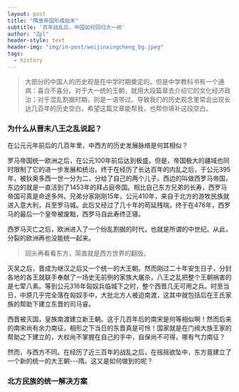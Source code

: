 ```yaml
---
layout: post
title: "隋唐帝国形成始末"
subtitle: '百年战乱后，中国如何回归大一统'
author: "Zpl"
header-style: text
header-img: "img/in-post/weijinxingcheng_bg.jpeg"
tags:
  - history
---
```


>大部分的中国人的历史观是在中学时期奠定的。但是中学教科书有一个通病：喜合不喜分。对于大一统的王朝，就用大段篇章去介绍它的文化经济政治；对于混乱割据时期，则是一语带过。导致我们的历史观念里常会出现长达几百年的历史空白。希望这篇文章能帮我，也帮你填补这段空白。

### 为什么从晋末八王之乱说起？


在公元元年前后的几百年里，中西方的历史发展脉络是何其相似？

罗马帝国统一欧洲之后，在公元100年前后达到极盛。但是，帝国极大的疆域也同时限制了它的进一步发展和统治。终于在经历了长达百年的内乱之后，于公元395年，被狄奥多西一世一分为二，分给了自己的两个儿子。西边的叫做西罗马帝国，东边的就是一直活到了1453年的拜占庭帝国。相比自己东方兄弟的长寿，西罗马帝国可真是命途多舛。兄弟分家刚刚15年，公元410年，来自于北方的游牧民族就进入意大利，兵至罗马城。此后又经过了几十年的苟延残喘，终于在476年，西罗马的最后一个皇帝被废黜，西罗马自此寿终正寝。


西罗马灭亡之后，欧洲进入了一个纷乱割据的时代，也就是所谓的中世纪。从此，分裂的欧洲再也没能统一起来。


>回头再看看东方，简直就是西方世界的翻版。


灭吴之后，晋成为继汉之后又一个统一的大王朝。然而刚过二十年安生日子，分封各地的各王就联手奉献了一场史无前例的家族大屠杀，八王之乱把整个王朝祸害的是七荤八素。等到公元316年匈奴兵临城下之时，整个西晋几无可用之兵。时至当日，中原几乎完全落在匈奴手中，大批北方人被迫南渡，这其中就包括后在王氏家族的帮助下建立东晋的司马睿。

西晋被灭国，皇族南渡建立新王朝。这于几百年后的南宋是何等相似啊！然而后来的南宋尚有余力南征，相形之下当日的东晋真是可怜！国家就是在门阀大族王家的帮助之下建立的，大权尚不掌握在自己的手中，自保尚不可得，哪有气力南征？


然而，与西方不同。在经历了近三百年的战乱之后，在摇摇欲坠中，东方竟建立了一个新的统一的大王朝---隋。这又是如何做到的呢？

### 北方民族的统一解决方案

